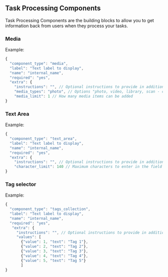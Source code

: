 ## Task Processing Components

Task Processing Components are the building blocks to allow you to get information back from users when they process your tasks.

### Media

Example:
```javascript
{
  "component_type": "media",
  "label": "Text label to display",
  "name": "internal_name",
  "required": "yes",
  "extra": {
    "instructions": "", // Optional instructions to provide in addition to the label
    "media_types": "photo", // Options "photo, video, library, scan - can list multiple such as "photo, video" if you will allow both the mobile camera to capture both photos and videos. Library means user can add media from their local library. Scan lets us set a scan icon in the widget.
    "media_limit": 1 // How many media items can be added
}
```

### Text Area

Example:
```javascript
{
  "component_type": "text_area",
  "label": "Text label to display",
  "name": "internal_name",
  "required": "yes",
  "extra": {
    "instructions": "", // Optional instructions to provide in addition to the label
    "character_limit": 140 // Maximum characters to enter in the field
}
```

### Tag selector

Example:
```javascript
{
  "component_type": "tags_collection",
  "label": "Text label to display",
  "name": "internal_name",
  "required": "yes",
   "extra": {
     "instructions": "", // Optional instructions to provide in addition to the label
     "values": [
       {"value": 1, "text": "Tag 1"},
       {"value": 2, "text": "Tag 2"},
       {"value": 3, "text": "Tag 3"},
       {"value": 4, "text": "Tag 4"},
       {"value": 5, "text": "Tag 5"}
       ]
}
```


